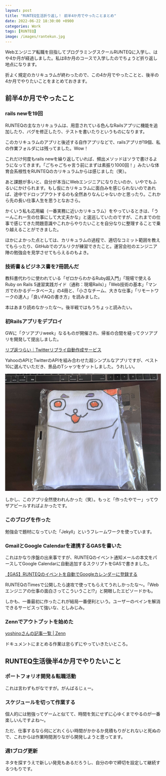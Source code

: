 ```yaml
---
layout: post
title: "RUNTEQ生活折り返し！ 前半4か月でやったことまとめ"
date: 2022-06-22 18:30:00 +0900
categories: Work
tags: [RUNTEQ]
image: /images/rantekun.jpg
---
```


Webエンジニア転職を目指してプログラミングスクールRUNTEQに入学し、はや4か月が経過しました。私は8か月のコースで入学したのでちょうど折り返し地点になります。

折よく規定のカリキュラムが終わったので、この4か月でやったことと、後半の4か月でやりたいことをまとめておきます。

## 前半4か月でやったこと
### rails newを19回

RUNTEQの主なカリキュラムは、用意されている色んなRailsアプリに機能を追加したり、バグを修正したり、テストを書いたりというものになります。

このカリキュラムのアプリと後述する自作アプリなどで、railsアプリが19個、私の作業フォルダには残ってました。Wow！

これだけ何度もrails newを繰り返していれば、頻出メソッドはソラで書けるようになってきます。「ごちゃごちゃ言う前にまずは素振り1000回！」みたいな体育会系根性をRUNTEQのカリキュラムからは感じました（笑）。

あと課題が多いと、自分が本当にWebエンジニアになりたいのか、いやでもふるいにかけられます。もし仮にカリキュラムに面白みを感じられないのであれば、途中でドロップアウトするのも全然ありなんじゃないかと思ったり。これから先の長い仕事人生を思うとなおさら。

かくいう私も応用編（一番実務に近いカリキュラム）をやっているときは、「うーんこれ一生の仕事にして大丈夫かな」と逡巡していたのですが、これまでの仕事で感じてきた問題意識やこれからやりたいことを自分なりに整理することで乗り越えることができました。

ほかによかった点としては、カリキュラムの過程で、適切なコミット範囲を教えてもらったり、GitHubでのプルリクが練習できたこと。運営会社のエンジニア陣の勉強会を見学させてもらえるのもよき。

### 技術書＆ビジネス書を7冊読んだ

教科書代わりに使われている「ゼロからわかるRuby超入門」「現場で使える Ruby on Rails 5速習実践ガイド（通称：現場Rails）」「Web技術の基本」「マンガでわかるデータベース」の4冊と、「小さなチーム、大きな仕事」「リモートワークの達人」「良いFAQの書き方」を読みました。

本はあまり読めなかったな～。後半戦ではもうちょっと読みたい。

### 初Railsアプリをデプロイ

GWに「クソアプリweek」なるものが開催され、帰省の合間を縫ってクソアプリを開発して提出しました。

[リプ返つらい｜Twitterリプライ自動作成サービス](https://replytsurai.onrender.com/)

YahooのAPIとTwitterのAPIを組み合わせた超シンプルなアプリですが、ベスト10に選んでいただき、景品のTシャツをゲットしました。うれしい。

![](/images/rantekun.jpg)

しかし、このアプリ全然使われんかった（笑）。もっと「作ったやでー」ってウザアピールすればよかったです。

### このブログを作った

勉強会で題材になっていた「Jekyll」というフレームワークを使っています。

### GmailとGoogle Calendarを連携するGASを書いた

これはかなり序盤の出来事ですが、RUNTEQのイベント通知メールの本文をパースしてGoogle Calendarに自動追加するスクリプトをGASで書きました。

[【GAS】RUNTEQのイベントを自動でGoogleカレンダーに登録する](https://www.notion.so/GAS-RUNTEQ-Google-f06081556bf14bf19a429ccd68e6220b)

RUNTEQのTimesで公開したら速攻で使ってもらえてうれしかったな～。「Webエンジニアの仕事の面白さってこういうこと!?」と開眼したエピソードかも。

しかも、一番最初に作ったこれが結局一番便利という。ユーザーのペインを解消できるサービスって強いな、としみじみ。

### Zennでアウトプットを始めた

[yoshinoさんの記事一覧 | Zenn](https://zenn.dev/yoiyoicho)

ドキュメントにまとめる作業は怠らずにやっていきたいところ。

## RUNTEQ生活後半4か月でやりたいこと

### ポートフォリオ開発＆転職活動

これは言わずもがなですが。がんばるじぇー。

### スケジュールを切って作業する

個人的には勉強ってゲームと似てて、時間を気にせずに心ゆくまでやるのが一番楽しいんですよね～。

ただ、仕事するなら何にどれくらい時間がかかるか見積もりがとれないと死ぬので、これからは作業時間測りながら開発しようと思ってます。

### 週1ブログ更新

ネタを探すうえで新しい発見もあるだろうし、自分の中で締切を設定して継続するつもりです。
